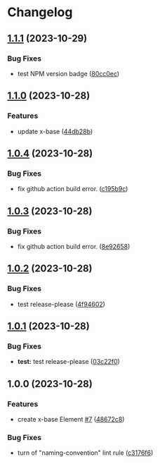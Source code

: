 # Changelog

## [1.1.1](https://github.com/martinrossil/x-tags/compare/v1.1.0...v1.1.1) (2023-10-29)


### Bug Fixes

* test NPM version badge ([80cc0ec](https://github.com/martinrossil/x-tags/commit/80cc0ecb1b142e8f0cf73588b08cb049bbd5f3f9))

## [1.1.0](https://github.com/martinrossil/x-tags/compare/v1.0.4...v1.1.0) (2023-10-28)


### Features

* update x-base ([44db28b](https://github.com/martinrossil/x-tags/commit/44db28b956a7bb43007b0aac943ef2e9bd45ab7c))

## [1.0.4](https://github.com/martinrossil/x-tags/compare/v1.0.3...v1.0.4) (2023-10-28)


### Bug Fixes

* fix github action build error. ([c195b9c](https://github.com/martinrossil/x-tags/commit/c195b9c14a50910d2c2141a43bc8e62569269028))

## [1.0.3](https://github.com/martinrossil/x-tags/compare/v1.0.2...v1.0.3) (2023-10-28)


### Bug Fixes

* fix github action build error. ([8e92658](https://github.com/martinrossil/x-tags/commit/8e92658eddd7728e5d1944ee362d0938c7061ef2))

## [1.0.2](https://github.com/martinrossil/x-tags/compare/v1.0.1...v1.0.2) (2023-10-28)


### Bug Fixes

* test release-please ([4f94602](https://github.com/martinrossil/x-tags/commit/4f94602b920d2ff7ce8b29b79e377546c3551d1d))

## [1.0.1](https://github.com/martinrossil/x-tags/compare/v1.0.0...v1.0.1) (2023-10-28)


### Bug Fixes

* **test:** test release-please ([03c22f0](https://github.com/martinrossil/x-tags/commit/03c22f0b42ff4ec1a9f065cdbdda97ae7aff6054))

## 1.0.0 (2023-10-28)


### Features

* create x-base Element [#7](https://github.com/martinrossil/x-tags/issues/7) ([48672c8](https://github.com/martinrossil/x-tags/commit/48672c81c7ddde0c8e4962a2771344c090c05ae5))


### Bug Fixes

* turn of "naming-convention" lint rule ([c3176f6](https://github.com/martinrossil/x-tags/commit/c3176f6aae1541e814cfe5cd797acc8ae2daf0a4))
